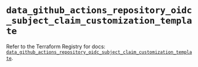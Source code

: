 # `data_github_actions_repository_oidc_subject_claim_customization_template`

Refer to the Terraform Registry for docs: [`data_github_actions_repository_oidc_subject_claim_customization_template`](https://registry.terraform.io/providers/integrations/github/6.2.0/docs/data-sources/actions_repository_oidc_subject_claim_customization_template).
